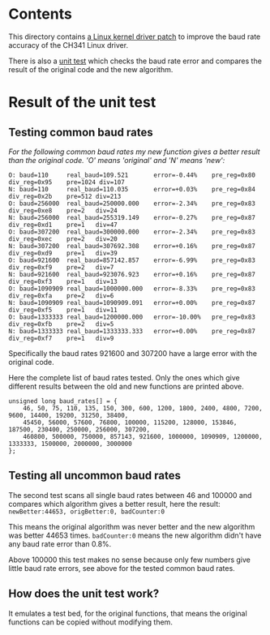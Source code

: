 # Contents
This directory contains [a Linux kernel driver patch](./Linux_4.14.114_ch341.patch) to improve the baud rate accuracy of the CH341 Linux driver.

There is also a [unit test](./check_baud_rates_unittest.c) which checks the baud rate error
and compares the result of the original code and the new algorithm.


# Result of the unit test

## Testing common baud rates

*For the following common baud rates my new function gives a better result than the original code.
'O' means 'original' and 'N' means 'new':*
```
O: baud=110     real_baud=109.521       error=-0.44%    pre_reg=0x80    div_reg=0x95    pre=1024 div=107
N: baud=110     real_baud=110.035       error=+0.03%    pre_reg=0x84    div_reg=0x2b    pre=512 div=213
O: baud=256000  real_baud=250000.000    error=-2.34%    pre_reg=0x83    div_reg=0xe8    pre=2   div=24
N: baud=256000  real_baud=255319.149    error=-0.27%    pre_reg=0x87    div_reg=0xd1    pre=1   div=47
O: baud=307200  real_baud=300000.000    error=-2.34%    pre_reg=0x83    div_reg=0xec    pre=2   div=20
N: baud=307200  real_baud=307692.308    error=+0.16%    pre_reg=0x87    div_reg=0xd9    pre=1   div=39
O: baud=921600  real_baud=857142.857    error=-6.99%    pre_reg=0x83    div_reg=0xf9    pre=2   div=7
N: baud=921600  real_baud=923076.923    error=+0.16%    pre_reg=0x87    div_reg=0xf3    pre=1   div=13
O: baud=1090909 real_baud=1000000.000   error=-8.33%    pre_reg=0x83    div_reg=0xfa    pre=2   div=6
N: baud=1090909 real_baud=1090909.091   error=+0.00%    pre_reg=0x87    div_reg=0xf5    pre=1   div=11
O: baud=1333333 real_baud=1200000.000   error=-10.00%   pre_reg=0x83    div_reg=0xfb    pre=2   div=5
N: baud=1333333 real_baud=1333333.333   error=+0.00%    pre_reg=0x87    div_reg=0xf7    pre=1   div=9
```


Specifically the baud rates 921600 and 307200 have a large error with the original code.

Here the complete list of baud rates tested. Only the ones which give different results between the old
and new functions are printed above.

    unsigned long baud_rates[] = {
        46, 50, 75, 110, 135, 150, 300, 600, 1200, 1800, 2400, 4800, 7200, 9600, 14400, 19200, 31250, 38400,
        45450, 56000, 57600, 76800, 100000, 115200, 128000, 153846, 187500, 230400, 250000, 256000, 307200,
        460800, 500000, 750000, 857143, 921600, 1000000, 1090909, 1200000, 1333333, 1500000, 2000000, 3000000
    };
        
## Testing all uncommon baud rates

The second test scans all single baud rates between 46 and 100000 and compares which algorithm gives a
better result, here the result: `newBetter:44653, origBetter:0, badCounter:0`

This means the original algorithm was never better and the new algorithm was better 44653 times.
`badCounter:0` means the new algorithm didn't have any baud rate error than 0.8%.

Above 100000 this test makes no sense because only few numbers give little baud rate errors, see above
for the tested common baud rates.


## How does the unit test work?

It emulates a test bed, for the original functions, that means the original functions can be copied
without modifying them.


